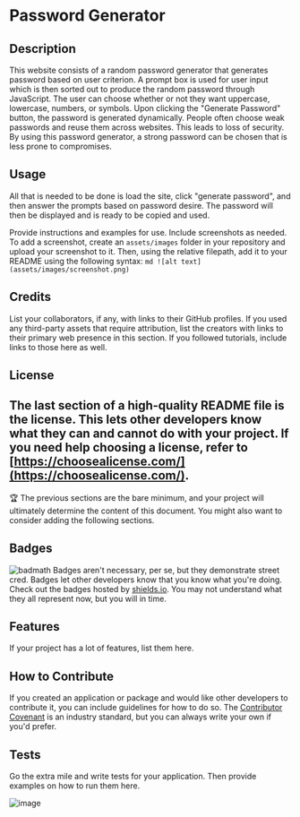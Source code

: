 # Password Generator
## Description
This website consists of a random password generator that generates password based on user criterion. A prompt box is used for user input which is then sorted out to produce the random password through JavaScript. The user can choose whether or not they want uppercase, lowercase, numbers, or symbols. Upon clicking the "Generate Password" button, the password is generated dynamically. People often choose weak passwords and reuse them across websites. This leads to loss of security. By using this password generator, a strong password can be chosen that is less prone to compromises. 

## Usage
All that is needed to be done is load the site, click "generate password", and then answer the prompts based on password desire. The password will then be displayed and is ready to be copied and used. 


Provide instructions and examples for use. Include screenshots as needed.
To add a screenshot, create an `assets/images` folder in your repository and upload your screenshot to it. Then, using the relative filepath, add it to your README using the following syntax:
    ```md
    ![alt text](assets/images/screenshot.png)
    ```
## Credits
List your collaborators, if any, with links to their GitHub profiles.
If you used any third-party assets that require attribution, list the creators with links to their primary web presence in this section.
If you followed tutorials, include links to those here as well.
## License
The last section of a high-quality README file is the license. This lets other developers know what they can and cannot do with your project. If you need help choosing a license, refer to [https://choosealicense.com/](https://choosealicense.com/).
---
🏆 The previous sections are the bare minimum, and your project will ultimately determine the content of this document. You might also want to consider adding the following sections.
## Badges
![badmath](https://img.shields.io/github/languages/top/nielsenjared/badmath)
Badges aren't necessary, per se, but they demonstrate street cred. Badges let other developers know that you know what you're doing. Check out the badges hosted by [shields.io](https://shields.io/). You may not understand what they all represent now, but you will in time.
## Features
If your project has a lot of features, list them here.
## How to Contribute
If you created an application or package and would like other developers to contribute it, you can include guidelines for how to do so. The [Contributor Covenant](https://www.contributor-covenant.org/) is an industry standard, but you can always write your own if you'd prefer.
## Tests
Go the extra mile and write tests for your application. Then provide examples on how to run them here.

![image](https://user-images.githubusercontent.com/94932365/150229579-c8c8ff48-468c-4e6f-bc66-5af5cf46f2b7.png)
